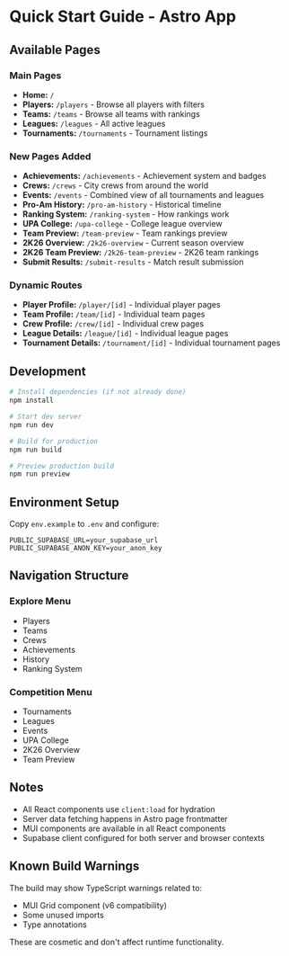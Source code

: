 # Quick Start Guide - Astro App

## Available Pages

### Main Pages
- **Home:** `/`
- **Players:** `/players` - Browse all players with filters
- **Teams:** `/teams` - Browse all teams with rankings
- **Leagues:** `/leagues` - All active leagues
- **Tournaments:** `/tournaments` - Tournament listings

### New Pages Added
- **Achievements:** `/achievements` - Achievement system and badges
- **Crews:** `/crews` - City crews from around the world
- **Events:** `/events` - Combined view of all tournaments and leagues
- **Pro-Am History:** `/pro-am-history` - Historical timeline
- **Ranking System:** `/ranking-system` - How rankings work
- **UPA College:** `/upa-college` - College league overview
- **Team Preview:** `/team-preview` - Team rankings preview
- **2K26 Overview:** `/2k26-overview` - Current season overview
- **2K26 Team Preview:** `/2k26-team-preview` - 2K26 team rankings
- **Submit Results:** `/submit-results` - Match result submission

### Dynamic Routes
- **Player Profile:** `/player/[id]` - Individual player pages
- **Team Profile:** `/team/[id]` - Individual team pages
- **Crew Profile:** `/crew/[id]` - Individual crew pages
- **League Details:** `/league/[id]` - Individual league pages
- **Tournament Details:** `/tournament/[id]` - Individual tournament pages

## Development

```bash
# Install dependencies (if not already done)
npm install

# Start dev server
npm run dev

# Build for production
npm run build

# Preview production build
npm run preview
```

## Environment Setup

Copy `env.example` to `.env` and configure:
```env
PUBLIC_SUPABASE_URL=your_supabase_url
PUBLIC_SUPABASE_ANON_KEY=your_anon_key
```

## Navigation Structure

### Explore Menu
- Players
- Teams
- Crews
- Achievements
- History
- Ranking System

### Competition Menu
- Tournaments
- Leagues
- Events
- UPA College
- 2K26 Overview
- Team Preview

## Notes

- All React components use `client:load` for hydration
- Server data fetching happens in Astro page frontmatter
- MUI components are available in all React components
- Supabase client configured for both server and browser contexts

## Known Build Warnings

The build may show TypeScript warnings related to:
- MUI Grid component (v6 compatibility)
- Some unused imports
- Type annotations

These are cosmetic and don't affect runtime functionality.

